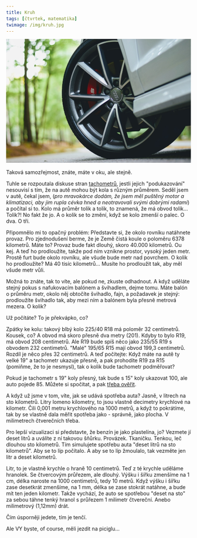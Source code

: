 ```yaml
---
title: Kruh
tags: [čtvrtek, matematika]
twimage: /img/kruh.jpg
---
```


![cover](/img/kruh.jpg)

Taková samozřejmost, znáte, máte v oku, ale stejně. 

Tuhle se rozpoutala diskuse stran [tachometrů](https://den1.cz/2021/08/07/tachometr.html), jestli jejich "podukazování" nesouvisí s tím, že na autě mohou být kola s různým průměrem. Seděl jsem v autě, čekal jsem, (_pro mravokárce dodám, že jsem měl puštěný motor a klimatizaci, aby jim rupla cévka hned a neotravovali svými dobrými radami_) a počítal si to. Kolo má průměr tolik a tolik, to znamená, že má obvod tolik... Tolik?! No fakt že jo. A o kolik se to změní, když se kolo zmenší o palec. O dva. O tři.

Připomnělo mi to opačný problém: Představte si, že okolo rovníku natáhnete provaz. Pro zjednodušení berme, že je Země čistá koule o poloměru 6378 kilometrů. Máte to? Provaz bude fakt dlouhý, skoro 40.000 kilometrů. Ou kej. A teď ho prodloužíte, takže pod ním vznikne prostor, vysoký jeden metr. Prostě furt bude okolo rovníku, ale všude bude metr nad povrchem. O kolik ho prodloužíte? Má 40 tisíc kilometrů... Musíte ho prodloužit tak, aby měl všude metr vůli.

Možná to znáte, tak to víte, ale pokud ne, zkuste odhadnout. A když uděláte stejný pokus s nafukovacím balónem a švihadlem, dejme tomu. Máte balón o průměru metr, okolo něj obtočíte švihadlo, fajn, a požadavek je stejný: prodloužíte švihadlo tak, aby mezi ním a balónem byla přesně metrová mezera. O kolik?

Už počítáte? To je překvápko, co?

Zpátky ke kolu: takový blbý kolo 225/40 R18 má poloměr 32 centimetrů. Kousek, co? A obvod má skoro přesně dva metry (201). Kdyby to bylo R19, má obvod 208 centimetrů. Ale R19 bude spíš něco jako 235/55 R19 s obvodem 232 centimetrů. "Malé" 195/65 R15 mají obvod 199,3 centimetrů. Rozdíl je něco přes 32 centimetrů. A teď počítejte: Když máte na autě ty velké 19" a tachometr ukazuje přesně, a pak prohodíte R19 za R15 (pomiňme, že to je nesmysl), tak o kolik bude tachometr podměřovat?

Pokud je tachometr s 19" koly přesný, tak bude s 15" koly ukazovat 100, ale auto pojede 85. Můžete si spočítat, a pak [třeba ověřit](https://www.pneukalkulacka.cz/?sirka1=235&profil1=55&prumer1=19&sirka2=195&profil2=65&prumer2=15).

A když už jsme v tom, víte, jak se udává spotřeba auta? Jasně, v litrech na sto kilometrů. Litry lomeno kilometry, to jsou vlastně decimetry krychlové na kilometr. Čili 0,001 metru krychlového na 1000 metrů, a když to pokrátíme, tak by se vlastně dala měřit spotřeba jako - správně, jako plocha. V milimetrech čtverečních třeba.

Pro lepší vizualizaci si představte, že benzín je jako plastelína, jo? Vezmete jí deset litrů a uválíte z ní takovou šňůrku. Provázek. Tkaničku. Tenkou, leč dlouhou sto kilometrů. Tím simulujete spotřebu auta "deset litrů na sto kilometrů". Aby se to líp počítalo. A aby se to líp žmoulalo, tak vezměte jen litr a deset kilometrů. 

Litr, to je vlastně krychle o hraně 10 centimetrů. Teď z té krychle uděláme hranolek. Se čtvercovým průřezem, ale dlouhý. Výšku i šířku zmenšíme na 1 cm, délka naroste na 1000 centimetrů, tedy 10 metrů. Když výšku i šířku zase desetkrát zmenšíme, na 1 mm, délka se zase stokrát natáhne, a bude mít ten jeden kilometr. Takže vychází, že auto se spotřebou "deset na sto" za sebou táhne tenký hranol s průřezem 1 milimetr čtvereční. Anebo milimetrový (1,12mm) drát.

Čím úsporněji jedete, tím je tenčí.

Ale VY byste, of course, měli jezdit na piciglu...